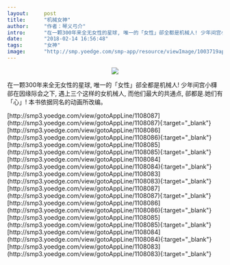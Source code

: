 ```yaml
---
layout:     post
title:      "机械女神"
author:     "作者：琴义弓介"
intro:      "在一颗300年来全无女性的星球, 唯一的「女性」郤全都是机械人! 少年间宫小欂郤在因缘际会之下, 遇上三个这样的女机械人, 而他们最大的共通点, 郤都是.她们有「心」! 本书依据同名的动画所改编。"
date:       "2018-02-14 16:56:48"
tags:       "女神"
image:      "http://smp.yoedge.com/smp-app/resource/viewImage/1003719appline.png"
---
```

<div style="text-align: center">
<p><img src="http://smp.yoedge.com/smp-app/resource/viewImage/1003719appline.png"/></p>
</div>
<p class="post-meta">
<span>在一颗300年来全无女性的星球, 唯一的「女性」郤全都是机械人! 少年间宫小欂郤在因缘际会之下, 遇上三个这样的女机械人, 而他们最大的共通点, 郤都是.她们有「心」! 本书依据同名的动画所改编。</span>
</p>
[http://smp3.yoedge.com/view/gotoAppLine/1108087](http://smp3.yoedge.com/view/gotoAppLine/1108087){:target="_blank"}
[http://smp3.yoedge.com/view/gotoAppLine/1108086](http://smp3.yoedge.com/view/gotoAppLine/1108086){:target="_blank"}
[http://smp3.yoedge.com/view/gotoAppLine/1108085](http://smp3.yoedge.com/view/gotoAppLine/1108085){:target="_blank"}
[http://smp3.yoedge.com/view/gotoAppLine/1108084](http://smp3.yoedge.com/view/gotoAppLine/1108084){:target="_blank"}
[http://smp3.yoedge.com/view/gotoAppLine/1108083](http://smp3.yoedge.com/view/gotoAppLine/1108083){:target="_blank"}
[http://smp3.yoedge.com/view/gotoAppLine/1108087](http://smp3.yoedge.com/view/gotoAppLine/1108087){:target="_blank"}
[http://smp3.yoedge.com/view/gotoAppLine/1108086](http://smp3.yoedge.com/view/gotoAppLine/1108086){:target="_blank"}
[http://smp3.yoedge.com/view/gotoAppLine/1108085](http://smp3.yoedge.com/view/gotoAppLine/1108085){:target="_blank"}
[http://smp3.yoedge.com/view/gotoAppLine/1108084](http://smp3.yoedge.com/view/gotoAppLine/1108084){:target="_blank"}
[http://smp3.yoedge.com/view/gotoAppLine/1108083](http://smp3.yoedge.com/view/gotoAppLine/1108083){:target="_blank"}


